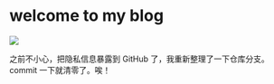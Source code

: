 <!-- # Blog About Xuetengfei -->
<!-- <img src='https://loremxuetengfei.oss-cn-beijing.aliyuncs.com/developing_code-1566157337.svg'/> -->
<!-- <img src='https://loremxuetengfei.oss-cn-beijing.aliyuncs.com/The-ladder-of-progress.png' width='500px'/> -->
<!-- <img src='https://loremxuetengfei.oss-cn-beijing.aliyuncs.com/xtf-blog-home-page.jpg'/> -->
<!-- <img src='https://loremxuetengfei.oss-cn-beijing.aliyuncs.com/chahua-2019-01-21.jpg' width='600px'/> -->
<!-- <img src="https://loremxuetengfei.oss-cn-beijing.aliyuncs.com/Linus-Torvalds.jpeg" width='900px'/> -->

<!--

<img src='https://loremxuetengfei.oss-cn-beijing.aliyuncs.com/linus-torvalds-1566157562.jpg' width='400px' style="outline:none"/>


 ?> 怕什么真理无穷，进一寸有一寸的欢喜。
?> `docsify serve docs` cli to build the project ,and the `docs` is the project name.
?> the `l` keyboard: Switch menu
?> the `o` keyboard: Scroll 2 top
?> the `h` keyboard: Go Home
?> [github.com/xuetengfei](https://github.com/xuetengfei)

-->



# welcome to my blog

<img src='https://loremxuetengfei.oss-cn-beijing.aliyuncs.com/think-1566222930.jpeg'/>
 
之前不小心，把隐私信息暴露到 GitHub 了，我重新整理了一下仓库分支。commit 一下就清零了。唉！
